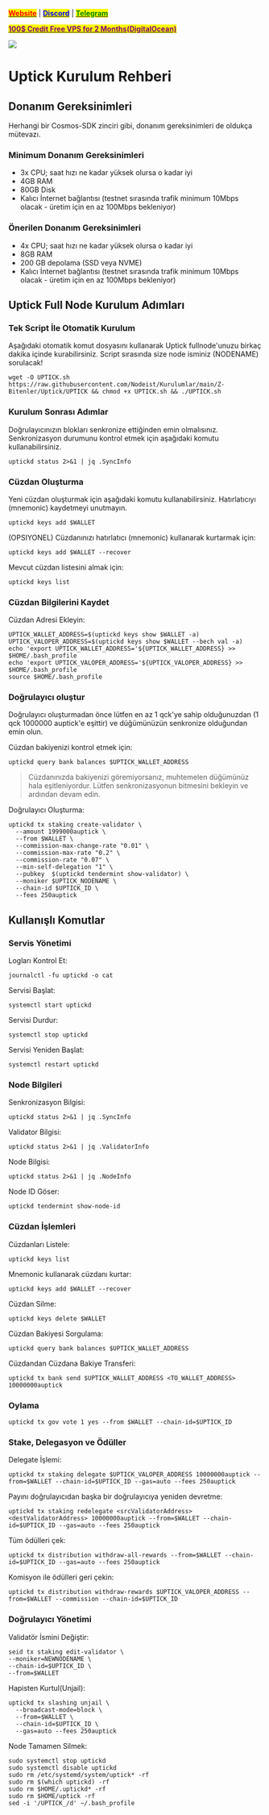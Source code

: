 &#x20;                                                       [<mark style="color:red;">**Website**</mark>](https://nodeist.net/) | [<mark style="color:blue;">**Discord**</mark>](https://discord.gg/ypx7mJ6Zzb) | [<mark style="color:green;">**Telegram**</mark>](https://t.me/noodeist)

&#x20;                                     [<mark style="color:purple;">**100$ Credit Free VPS for 2 Months(DigitalOcean)**</mark>](https://www.digitalocean.com/?refcode=410c988c8b3e&utm_campaign=Referral_Invite&utm_medium=Referral_Program&utm_source=badge)

![](https://i.hizliresim.com/nro1l6b.jpeg)


# Uptick Kurulum Rehberi
## Donanım Gereksinimleri
Herhangi bir Cosmos-SDK zinciri gibi, donanım gereksinimleri de oldukça mütevazı.

### Minimum Donanım Gereksinimleri
 - 3x CPU; saat hızı ne kadar yüksek olursa o kadar iyi
 - 4GB RAM
 - 80GB Disk
 - Kalıcı İnternet bağlantısı (testnet sırasında trafik minimum 10Mbps olacak - üretim için en az 100Mbps bekleniyor)

### Önerilen Donanım Gereksinimleri
 - 4x CPU; saat hızı ne kadar yüksek olursa o kadar iyi
 - 8GB RAM
 - 200 GB depolama (SSD veya NVME)
 - Kalıcı İnternet bağlantısı (testnet sırasında trafik minimum 10Mbps olacak - üretim için en az 100Mbps bekleniyor)

## Uptick Full Node Kurulum Adımları
### Tek Script İle Otomatik Kurulum
Aşağıdaki otomatik komut dosyasını kullanarak Uptick fullnode'unuzu birkaç dakika içinde kurabilirsiniz. 
Script sırasında size node isminiz (NODENAME) sorulacak!


```
wget -O UPTICK.sh https://raw.githubusercontent.com/Nodeist/Kurulumlar/main/Z-Bitenler/Uptick/UPTICK && chmod +x UPTICK.sh && ./UPTICK.sh
```

### Kurulum Sonrası Adımlar

Doğrulayıcınızın blokları senkronize ettiğinden emin olmalısınız. 
Senkronizasyon durumunu kontrol etmek için aşağıdaki komutu kullanabilirsiniz.
```
uptickd status 2>&1 | jq .SyncInfo
```

### Cüzdan Oluşturma
Yeni cüzdan oluşturmak için aşağıdaki komutu kullanabilirsiniz. Hatırlatıcıyı (mnemonic) kaydetmeyi unutmayın.
```
uptickd keys add $WALLET
```

(OPSIYONEL) Cüzdanınızı hatırlatıcı (mnemonic) kullanarak kurtarmak için:
```
uptickd keys add $WALLET --recover
```

Mevcut cüzdan listesini almak için:
```
uptickd keys list
```

### Cüzdan Bilgilerini Kaydet
Cüzdan Adresi Ekleyin:
```
UPTICK_WALLET_ADDRESS=$(uptickd keys show $WALLET -a)
UPTICK_VALOPER_ADDRESS=$(uptickd keys show $WALLET --bech val -a)
echo 'export UPTICK_WALLET_ADDRESS='${UPTICK_WALLET_ADDRESS} >> $HOME/.bash_profile
echo 'export UPTICK_VALOPER_ADDRESS='${UPTICK_VALOPER_ADDRESS} >> $HOME/.bash_profile
source $HOME/.bash_profile
```


### Doğrulayıcı oluştur
Doğrulayıcı oluşturmadan önce lütfen en az 1 qck'ye sahip olduğunuzdan (1 qck 1000000 auptick'e eşittir) ve düğümünüzün senkronize olduğundan emin olun.

Cüzdan bakiyenizi kontrol etmek için:
```
uptickd query bank balances $UPTICK_WALLET_ADDRESS
```
> Cüzdanınızda bakiyenizi göremiyorsanız, muhtemelen düğümünüz hala eşitleniyordur. Lütfen senkronizasyonun bitmesini bekleyin ve ardından devam edin. 

Doğrulayıcı Oluşturma:
```
uptickd tx staking create-validator \
  --amount 1999000auptick \
  --from $WALLET \
  --commission-max-change-rate "0.01" \
  --commission-max-rate "0.2" \
  --commission-rate "0.07" \
  --min-self-delegation "1" \
  --pubkey  $(uptickd tendermint show-validator) \
  --moniker $UPTICK_NODENAME \
  --chain-id $UPTICK_ID \
  --fees 250auptick
```



## Kullanışlı Komutlar
### Servis Yönetimi
Logları Kontrol Et:
```
journalctl -fu uptickd -o cat
```

Servisi Başlat:
```
systemctl start uptickd
```

Servisi Durdur:
```
systemctl stop uptickd
```

Servisi Yeniden Başlat:
```
systemctl restart uptickd
```

### Node Bilgileri
Senkronizasyon Bilgisi:
```
uptickd status 2>&1 | jq .SyncInfo
```

Validator Bilgisi:
```
uptickd status 2>&1 | jq .ValidatorInfo
```

Node Bilgisi:
```
uptickd status 2>&1 | jq .NodeInfo
```

Node ID Göser:
```
uptickd tendermint show-node-id
```

### Cüzdan İşlemleri
Cüzdanları Listele:
```
uptickd keys list
```

Mnemonic kullanarak cüzdanı kurtar:
```
uptickd keys add $WALLET --recover
```

Cüzdan Silme:
```
uptickd keys delete $WALLET
```

Cüzdan Bakiyesi Sorgulama:
```
uptickd query bank balances $UPTICK_WALLET_ADDRESS
```

Cüzdandan Cüzdana Bakiye Transferi:
```
uptickd tx bank send $UPTICK_WALLET_ADDRESS <TO_WALLET_ADDRESS> 10000000auptick
```

### Oylama
```
uptickd tx gov vote 1 yes --from $WALLET --chain-id=$UPTICK_ID
```

### Stake, Delegasyon ve Ödüller
Delegate İşlemi:
```
uptickd tx staking delegate $UPTICK_VALOPER_ADDRESS 10000000auptick --from=$WALLET --chain-id=$UPTICK_ID --gas=auto --fees 250auptick
```

Payını doğrulayıcıdan başka bir doğrulayıcıya yeniden devretme:
```
uptickd tx staking redelegate <srcValidatorAddress> <destValidatorAddress> 10000000auptick --from=$WALLET --chain-id=$UPTICK_ID --gas=auto --fees 250auptick
```

Tüm ödülleri çek:
```
uptickd tx distribution withdraw-all-rewards --from=$WALLET --chain-id=$UPTICK_ID --gas=auto --fees 250auptick
```

Komisyon ile ödülleri geri çekin:
```
uptickd tx distribution withdraw-rewards $UPTICK_VALOPER_ADDRESS --from=$WALLET --commission --chain-id=$UPTICK_ID
```

### Doğrulayıcı Yönetimi
Validatör İsmini Değiştir:
```
seid tx staking edit-validator \
--moniker=NEWNODENAME \
--chain-id=$UPTICK_ID \
--from=$WALLET
```

Hapisten Kurtul(Unjail): 
```
uptickd tx slashing unjail \
  --broadcast-mode=block \
  --from=$WALLET \
  --chain-id=$UPTICK_ID \
  --gas=auto --fees 250auptick
```


Node Tamamen Silmek:
```
sudo systemctl stop uptickd
sudo systemctl disable uptickd
sudo rm /etc/systemd/system/uptick* -rf
sudo rm $(which uptickd) -rf
sudo rm $HOME/.uptickd* -rf
sudo rm $HOME/uptick -rf
sed -i '/UPTICK_/d' ~/.bash_profile
```
  
